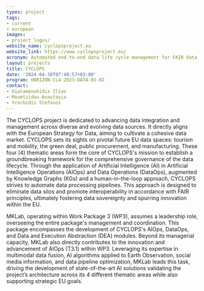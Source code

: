 ```yaml
---
types: project
tags:
- current
- european
images:
- project_logos/
website_name: cyclopsproject.eu
website_link: https://www.cyclopsproject.eu/
acronym: Automated end-to-end data life cycle management for FAIR data integration, processing and re-use
layout: projects
title: CYCLOPS
date: '2024-04-30T07:48:57+03:00'
program: HORIZON-CL4-2023-DATA-01-02
contact:
- Gialampoukidis Ilias
- Moumtzidou Anastasia
- Vrochidis Stefanos
---
```

<p>
The CYCLOPS project is dedicated to advancing data integration and management across diverse and evolving data sources. It directly aligns with the European Strategy for Data, aiming to cultivate a cohesive data market. CYCLOPS sets its sights on pivotal future EU data spaces: tourism and mobility, the green deal, public procurement, and manufacturing. These four (4) thematic areas form the core of CYCLOPS's mission to establish a groundbreaking framework for the comprehensive governance of the data lifecycle. Through the application of Artificial Intelligence (AI) in Artificial Intelligence Operations (AIOps) and Data Operations (DataOps), augmented by Knowledge Graphs (KGs) and a human-in-the-loop approach, CYCLOPS strives to automate data processing pipelines. This approach is designed to eliminate data silos and promote interoperability in accordance with FAIR principles, ultimately fostering data sovereignty and spurring innovation within the EU.
</p>
<p>
MKLab, operating within Work Package 3 (WP3), assumes a leadership role, overseeing the entire package's management and coordination. This package encompasses the development of CYCLOPS's AIOps, DataOps, and Data and Execution Abstraction (DEA) modules. Beyond its managerial capacity, MKLab also directly contributes to the innovation and advancement of AIOps (T3.1) within WP3. Leveraging its expertise in multimodal data fusion, AI algorithms applied to Earth Observation, social media information, and data pipeline optimization, MKLab leads this task, driving the development of state-of-the-art AI solutions validating the project’s architecture across its 4 different thematic areas while also supporting strategic EU goals.
</p>